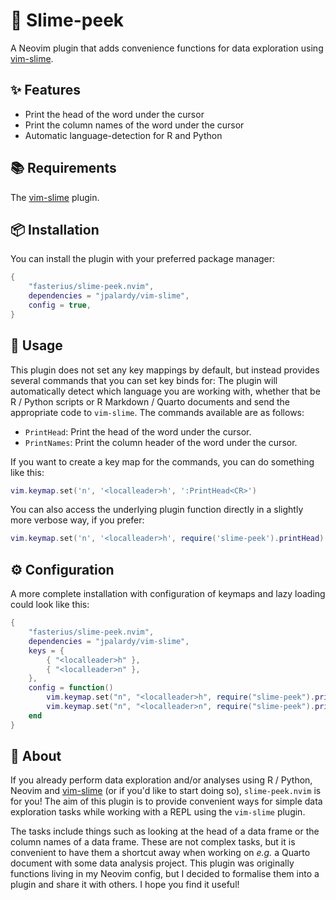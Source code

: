 # 👀 Slime-peek

<!-- TODO: Update documentation text and work in plugin name more. -->

A Neovim plugin that adds convenience functions for data exploration using
[vim-slime](https://github.com/jpalardy/vim-slime).

<!-- TODO: Make a screencast to display as an example of plugin functionality. -->
<!-- https://github.com/fasterius/simple-zoom.nvim/assets/12528765/354e67fa-5bc0-4aae-a41d-5f0440de21ff -->

## ✨ Features

- Print the head of the word under the cursor
- Print the column names of the word under the cursor
- Automatic language-detection for R and Python

## 📚 Requirements

The [vim-slime](https://github.com/jpalardy/vim-slime) plugin.

<!-- TODO: Check through plugin code and find minimum Neovim version required. -->

## 📦 Installation

You can install the plugin with your preferred package manager:

```lua
{
    "fasterius/slime-peek.nvim",
    dependencies = "jpalardy/vim-slime",
    config = true,
}
```

## 🚀 Usage

This plugin does not set any key mappings by default, but instead provides
several commands that you can set key binds for: The plugin will automatically
detect which language you are working with, whether that be R / Python scripts
or R Markdown / Quarto documents and send the appropriate code to `vim-slime`.
The commands available are as follows:

- `PrintHead`: Print the head of the word under the cursor.
- `PrintNames`: Print the column header of the word under the cursor.

If you want to create a key map for the commands, you can do something like
this:

```lua
vim.keymap.set('n', '<localleader>h', ':PrintHead<CR>')
```

You can also access the underlying plugin function directly in a slightly more
verbose way, if you prefer:

```lua
vim.keymap.set('n', '<localleader>h', require('slime-peek').printHead)
```

## ⚙️ Configuration

A more complete installation with configuration of keymaps and lazy loading
could look like this:

```lua
{
    "fasterius/slime-peek.nvim",
    dependencies = "jpalardy/vim-slime",
    keys = {
        { "<localleader>h" },
        { "<localleader>n" },
    },
    config = function()
        vim.keymap.set("n", "<localleader>h", require("slime-peek").printHead)
        vim.keymap.set("n", "<localleader>n", require("slime-peek").printNames)
    end
}
```

## 📕 About

If you already perform data exploration and/or analyses using R / Python, Neovim
and [vim-slime](https://github.com/jpalardy/vim-slime) (or if you'd like to
start doing so), `slime-peek.nvim` is for you! The aim of this plugin is to
provide convenient ways for simple data exploration tasks while working with a
REPL using the `vim-slime` plugin.

The tasks include things such as looking at the head of a data frame or the
column names of a data frame. These are not complex tasks, but it is convenient
to have them a shortcut away when working on _e.g._ a Quarto document with some
data analysis project. This plugin was originally functions living in my Neovim
config, but I decided to formalise them into a plugin and share it with others.
I hope you find it useful!

